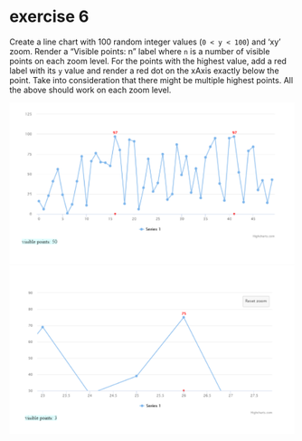 # exercise 6

Create a line chart with 100 random integer values (`0 < y < 100`) and ‘xy’ zoom. Render a “Visible points: n” label where `n` is a number of visible points on each zoom level. For the points with the highest value, add a red label with its `y` value and render a red dot on the xAxis exactly below the point. Take into consideration that there might be multiple highest points. All the above should work on each zoom level.

![exercise-6a.png](exercise-6a.png)
![exercise-6b.png](exercise-6b.png)